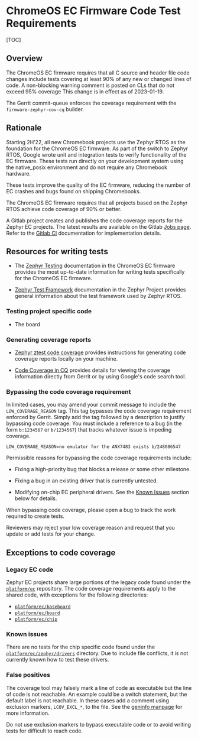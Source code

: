 # ChromeOS EC Firmware Code Test Requirements

[TOC]

## Overview

The ChromeOS EC firmware requires that all C source and header file code changes
include tests covering at least 90% of any new or changed lines of code. A
non-blocking warning comment is posted on CLs that do not exceed 95% coverage
This change is in effect as of 2023-01-19.

The Gerrit commit-queue enforces the coverage requirement with the
`firmware-zephyr-cov-cq` builder.

## Rationale

Starting 2H’22, all new Chromebook projects use the Zephyr RTOS as the
foundation for the ChromeOS EC firmware.  As part of the switch to Zephyr RTOS,
Google wrote unit and integration tests to verify functionality of the EC
firmware.  These tests run directly on your development system using the
native_posix environment and do not require any Chromebook hardware.

These tests improve the quality of the EC firmware, reducing the number of EC
crashes and bugs found on shipping Chromebooks.

The ChromeOS EC firmware requires that all projects based on the Zephyr RTOS
achieve code coverage of 90% or better.

A Gitlab project creates and publishes the code coverage reports for the
Zephyr EC projects. The latest results are available on the Gitlab [Jobs page].
Refer to the [Gitlab CI] documentation for implementation details.

## Resources for writing tests

* The [Zephyr Testing] documentation in the ChromeOS EC firmware provides the
  most up-to-date information for writing tests specifically for the ChromeOS EC
  firmware.

* [Zephyr Test Framework] documentation in the Zephyr Project provides general
  information about the test framework used by Zephyr RTOS.

### Testing project specific code

* The board

### Generating coverage reports

* [Zephyr ztest code coverage] provides instructions for generating code coverage
reports locally on your machine.

* [Code Coverage in CQ] provides details for viewing the coverage information
  directly from Gerrit or by using Google's code search tool.

### Bypassing the code coverage requirement

In limited cases, you may amend your commit message to include the
`LOW_COVERAGE_REASON` tag. This tag bypasses the code coverage requirement
enforced by Gerrit. Simply add the tag followed by a description to justify
bypassing code coverage. You must include a reference to a bug (in the form
`b:1234567` or `b/1234567`) that tracks whatever issue is impeding coverage.

```
LOW_COVERAGE_REASON=no emulator for the ANX7483 exists b/248086547
```

Permissible reasons for bypassing the code coverage requirements include:

* Fixing a high-priority bug that blocks a release or some other milestone.

* Fixing a bug in an existing driver that is currently untested.

* Modifying on-chip EC peripheral drivers. See the [Known Issues](#known_issues)
  section below for details.

When bypassing code coverage, please open a bug to track the work required to
create tests.

Reviewers may reject your low coverage reason and request that you update or add
tests for your change.

## Exceptions to code coverage

### Legacy EC code

Zephyr EC projects share large portions of the legacy code found under the
[`platform/ec`] repository. The code coverage requirements apply to the shared
code, with exceptions for the following directories:

* [`platform/ec/baseboard`]
* [`platform/ec/board`]
* [`platform/ec/chip`]

### Known issues

There are no tests for the chip specific code found under the
[`platform/ec/zephyr/drivers`] directory. Due to include file conflicts, it is
not currently known how to test these drivers.

### False positives

The coverage tool may falsely mark a line of code as executable but the line of
code is not reachable. An example could be a switch statement, but the default
label is not reachable. In these cases add a comment using exclusion markers,
`LCOV_EXCL_*`,  to the file.  See the [geninfo manpage] for more information.

Do not use exclusion markers to bypass executable code or to avoid writing tests
for difficult to reach code.


[`platform/ec/baseboard`]: https://source.chromium.org/chromiumos/chromiumos/codesearch/+/main:src/platform/ec/baseboard
[`platform/ec/board`]: https://source.chromium.org/chromiumos/chromiumos/codesearch/+/main:src/platform/ec/board
[`platform/ec/chip`]: https://source.chromium.org/chromiumos/chromiumos/codesearch/+/main:src/platform/ec/chip
[`platform/ec/zephyr/drivers`]: https://source.chromium.org/chromiumos/chromiumos/codesearch/+/main:src/platform/ec/zephyr/drivers
[Jobs page]: https://gitlab.com/zephyr-ec/ec/-/jobs/
[Gitlab CI]: ./gitlab.md
[Zephyr Testing]: ./zephyr/ztest.md
[Zephyr Test Framework]: https://docs.zephyrproject.org/latest/develop/test/ztest.html
[Zephyr ztest code coverage]: ./code_coverage.md#Zephyr-ztest-code-coverage
[Code Coverage in CQ]: ./code_coverage.md#code-coverage-in-cq
[`platform/ec`]: https://source.chromium.org/chromiumos/chromiumos/codesearch/+/main:src/platform/ec/
[geninfo manpage]: https://manpages.debian.org/unstable/lcov/geninfo.1.en.html

